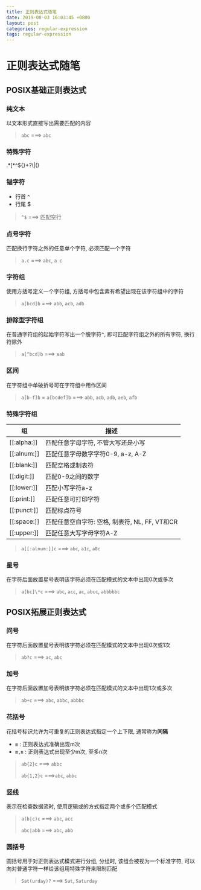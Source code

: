 ```yaml
---
title: 正则表达式随笔
date: 2019-08-03 16:03:45 +0800
layout: post
categories: regular-expression
tags: regular-expression
---
```


# 正则表达式随笔

## POSIX基础正则表达式

### 纯文本

以文本形式直接写出需要匹配的内容

> `abc` ===> `abc`

### 特殊字符

\.\*\[\*\^\$\{\}+?\\|()

### 锚字符

* 行首 ^
* 行尾 $

> `^$` ===> 匹配空行

### 点号字符

匹配换行字符之外的任意单个字符, 必须匹配一个字符

>  `a.c` ===> `abc`, `a c`

### 字符组

使用方括号定义一个字符组, 方括号中包含素有希望出现在该字符组中的字符

> `a[bcd]b` ===> `abb`, `acb`, `adb`

### 排除型字符组

在普通字符组的起始字符写出一个脱字符`^`, 即可匹配字符组之外的所有字符, 换行符除外

> `a[^bcd]b` ===> `aab`

### 区间

在字符组中单破折号可在字符组中用作区间

>  `a[b-f]b` = `a[bcdef]b` ===> `abb`, `acb`, `adb`, `aeb`, `afb`

### 特殊字符组

| 组          | 描述                                           |
| ----------- | ---------------------------------------------- |
| [[:alpha:]] | 匹配任意字母字符, 不管大写还是小写             |
| [[:alnum:]] | 匹配任意字母数字字符0-9, a-z, A-Z              |
| [[:blank:]] | 匹配空格或制表符                               |
| [[:digit:]] | 匹配0-9之间的数字                              |
| [[:lower:]] | 匹配小写字符a-z                                |
| [[:print:]] | 匹配任意可打印字符                             |
| [[:punct:]] | 匹配标点符号                                   |
| [[:space:]] | 匹配任意空白字符: 空格, 制表符, NL, FF, VT和CR |
| [[:upper:]] | 匹配任意大写字母字符A-Z                        |

> `a[[:alnum:]]c` ===> `abc`, `a1c`, `a8c`

### 星号

在字符后面放置星号表明该字符必须在匹配模式的文本中出现0次或多次

> `a[bc]\*c` ===> `abc`, `acc`, `ac`, `abcc`, `abbbbbc`

## POSIX拓展正则表达式

### 问号

在字符后面放置星号表明该字符必须在匹配模式的文本中出现0次或1次

> `ab?c` ===> `ac`, `abc`

### 加号

在字符后面放置加号表明该字符必须在匹配模式的文本中出现1次或多次

> `ab+c` ===> `abc`, `abbc`, `abbbc`

### 花括号

花括号标识允许为可重复的正则表达式指定一个上下限, 通常称为**间隔**

+ `m` : 正则表达式准确出现m次
+ `m,n` : 正则表达式出现至少m次, 至多n次

> `ab{2}c` ===> `abbc`
>
> `ab{1,2}c` ===>`abc`, `abbc`

### 竖线

表示在检查数据流时, 使用逻辑或的方式指定两个或多个匹配模式

> `a(b|c)c` ===> `abc`, `acc`
>
> `abc|abb` ===> `abc`, `abb`

### 圆括号

圆括号用于对正则表达式模式进行分组, 分组时, 该组会被视为一个标准字符, 可以向对普通字符一样给该组用特殊字符来限制匹配

> `Sat(urday)?` ===> `Sat`, `Saturday`
